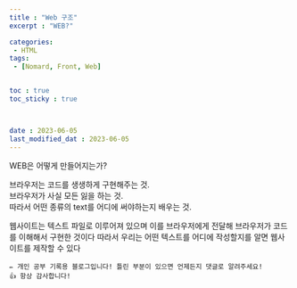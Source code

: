 ```yaml
---
title : "Web 구조"
excerpt : "WEB?"

categories: 
 - HTML
tags: 
 - [Nomard, Front, Web]


toc : true
toc_sticky : true



date : 2023-06-05
last_modified_dat : 2023-06-05
---
```

<div class='notice--info' markdown='1'>
WEB은 어떻게 만들어지는가?
</div>

브라우저는 코드를 생생하게 구현해주는 것.  
브라우저가 사실 모든 잃을 하는 것.  
따라서 어떤 종류의 text를 어디에 써야하는지 배우는 것.  

<div class='notice--primary' markdown='1'>
웹사이트는 텍스트 파일로 이루어져 있으며 이를 브라우저에게 전달해  
브라우저가 코드를 이해해서 구현한 것이다  
따라서 우리는 어떤 텍스트를 어디에 작성할지를 알면 웹사이트를 제작할 수 있다  
</div>
    

```
✏️ 개인 공부 기록용 블로그입니다! 틀린 부분이 있으면 언제든지 댓글로 알려주세요!
👍 항상 감사합니다!
```